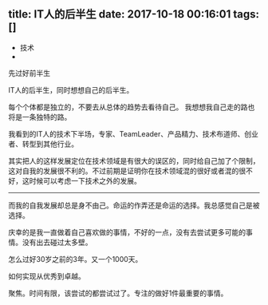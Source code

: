 title: IT人的后半生
date: 2017-10-18 00:16:01
tags: []
---
- 技术
- 

先过好前半生
<!--more-->

IT人的后半生，同时想想自己的后半生。

每个个体都是独立的，不要去从总体的趋势去看待自己。
我想想我自己走的路也将是一条独特的路。

我看到的IT人的技术下半场，专家、TeamLeader、产品精力、技术布道师、创业者、转型到其他行业。

其实把人的这样发展定位在技术领域是有很大的误区的，同时给自己加了个限制，这对自我的发展很不利的。不过前期是证明你在技术领域混的很好或者混的很不好，这时候可以考虑一下技术之外的发展。

- - - - -
而我的自我发展却总是身不由己。命运的作弄还是命运的选择。我总感觉自己是被选择。

庆幸的是我一直做着自己喜欢做的事情，不好的一点，没有去尝试更多可能的事情。没有出去碰过太多壁。

怎么过好30岁之前的3年。又一个1000天。

如何实现从优秀到卓越。

聚焦。时间有限，该尝试的都尝试过了。专注的做好1件最重要的事情。
